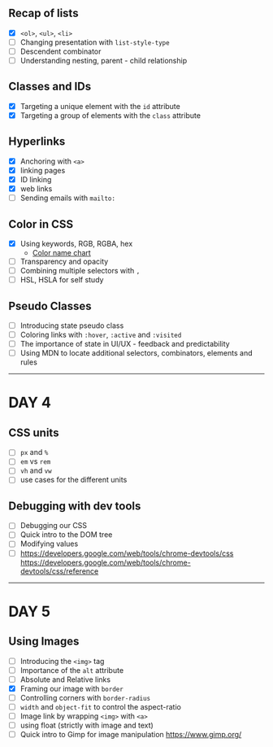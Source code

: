 
## Recap of lists
- [x] `<ol>`, `<ul>`, `<li>`
- [ ] Changing presentation with `list-style-type`
- [ ] Descendent combinator
- [ ] Understanding nesting, parent - child relationship

## Classes and IDs

- [x] Targeting a unique element with the `id` attribute
- [x] Targeting a group of elements with the `class` attribute

## Hyperlinks

- [x] Anchoring with `<a>`
- [x] linking pages
- [x] ID linking
- [x] web links
- [ ] Sending emails with `mailto:`

## Color in CSS

- [x] Using keywords, RGB, RGBA, hex
  - [Color name chart](http://davidbau.com/colors/)
- [ ] Transparency and opacity
- [ ] Combining multiple selectors with `,`
- [ ] HSL, HSLA for self study

## Pseudo Classes

- [ ] Introducing state pseudo class
- [ ] Coloring links with `:hover`, `:active` and `:visited`
- [ ] The importance of state in UI/UX - feedback and predictability
- [ ] Using MDN to locate additional selectors, combinators, elements and rules

---
# DAY 4

## CSS units

- [ ] `px` and `%`
- [ ] `em` vs `rem`
- [ ] `vh` and `vw`
- [ ] use cases for the different units

## Debugging with dev tools

- [ ] Debugging our CSS
- [ ] Quick intro to the DOM tree
- [ ] Modifying values
- [ ] https://developers.google.com/web/tools/chrome-devtools/css https://developers.google.com/web/tools/chrome-devtools/css/reference

---
# DAY 5

## Using Images

- [ ] Introducing the `<img>` tag
- [ ] Importance of the `alt` attribute
- [ ] Absolute and Relative links
- [x] Framing our image with `border`
- [ ] Controlling corners with `border-radius`
- [ ] `width` and `object-fit` to control the aspect-ratio
- [ ] Image link by wrapping `<img>` with `<a>`
- [ ] using float (strictly with image and text)
- [ ] Quick intro to Gimp for image manipulation
  https://www.gimp.org/
